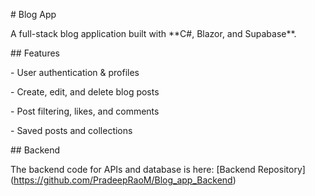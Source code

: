 \# Blog App



A full-stack blog application built with \*\*C#, Blazor, and Supabase\*\*.



\## Features

\- User authentication \& profiles

\- Create, edit, and delete blog posts

\- Post filtering, likes, and comments

\- Saved posts and collections



\## Backend

The backend code for APIs and database is here: \[Backend Repository](https://github.com/PradeepRaoM/Blog_app_Backend)



